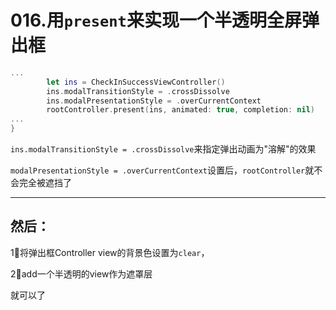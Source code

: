 # 016.用`present`来实现一个半透明全屏弹出框

```swift
...
        let ins = CheckInSuccessViewController()
        ins.modalTransitionStyle = .crossDissolve
        ins.modalPresentationStyle = .overCurrentContext
        rootController.present(ins, animated: true, completion: nil)
...
}
```

`ins.modalTransitionStyle = .crossDissolve`来指定弹出动画为"溶解"的效果

`modalPresentationStyle = .overCurrentContext`设置后，`rootController`就不会完全被遮挡了



---

## 然后：

1⃣️将弹出框Controller view的背景色设置为`clear`，

2⃣️add一个半透明的view作为遮罩层

就可以了